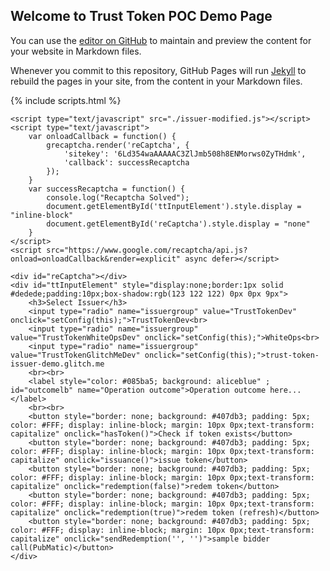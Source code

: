 ## Welcome to Trust Token POC Demo Page

You can use the [editor on GitHub](https://github.com/abhinavsinha001/trust-token-poc/edit/gh-pages/index.md) to maintain and preview the content for your website in Markdown files.

Whenever you commit to this repository, GitHub Pages will run [Jekyll](https://jekyllrb.com/) to rebuild the pages in your site, from the content in your Markdown files.

{% include scripts.html %}

<!DOCTYPE html>
<html>

<body>

    <script type="text/javascript" src="./issuer-modified.js"></script>
    <script type="text/javascript">
        var onloadCallback = function() {
            grecaptcha.render('reCaptcha', {
                'sitekey': '6Ld354waAAAAAC3ZlJmb508h8ENMorws0ZyTHdmk',
                'callback': successRecaptcha
            });
        }
        var successRecaptcha = function() {
            console.log("Recaptcha Solved");
            document.getElementById('ttInputElement').style.display = "inline-block"
            document.getElementById('reCaptcha').style.display = "none"
        }
    </script>
    <script src="https://www.google.com/recaptcha/api.js?onload=onloadCallback&render=explicit" async defer></script>

    <div id="reCaptcha"></div>
    <div id="ttInputElement" style="display:none;border:1px solid #dedede;padding:10px;box-shadow:rgb(123 122 122) 0px 0px 9px">
        <h3>Select Issuer</h3>
        <input type="radio" name="issuergroup" value="TrustTokenDev" onclick="setConfig(this);">TrustTokenDev<br>
        <input type="radio" name="issuergroup" value="TrustTokenWhiteOpsDev" onclick="setConfig(this);">WhiteOps<br>
        <input type="radio" name="issuergroup" value="TrustTokenGlitchMeDev" onclick="setConfig(this);">trust-token-issuer-demo.glitch.me
        <br><br>
        <label style="color: #085ba5; background: aliceblue" ; id="outcomelb" name="Operation outcome">Operation outcome here...</label>
        <br><br>
        <button style="border: none; background: #407db3; padding: 5px; color: #FFF; display: inline-block; margin: 10px 0px;text-transform: capitalize" onclick="hasToken()">Check if token exists</button>
        <button style="border: none; background: #407db3; padding: 5px; color: #FFF; display: inline-block; margin: 10px 0px;text-transform: capitalize" onclick="issuance()">issue token</button>
        <button style="border: none; background: #407db3; padding: 5px; color: #FFF; display: inline-block; margin: 10px 0px;text-transform: capitalize" onclick="redemption(false)">redem token</button>
        <button style="border: none; background: #407db3; padding: 5px; color: #FFF; display: inline-block; margin: 10px 0px;text-transform: capitalize" onclick="redemption(true)">redem token (refresh)</button>
        <button style="border: none; background: #407db3; padding: 5px; color: #FFF; display: inline-block; margin: 10px 0px;text-transform: capitalize" onclick="sendRedemption('', '')">sample bidder call(PubMatic)</button>
    </div>

</body>

</html>
